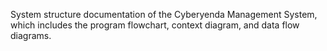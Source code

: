 System structure documentation of the Cyberyenda Management System, which includes the program flowchart, context diagram, and data flow diagrams.
